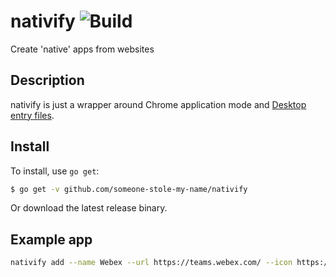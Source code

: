 # nativify ![Build](https://github.com/someone-stole-my-name/nativify/workflows/Build/badge.svg?branch=master)

Create 'native' apps from websites

## Description

nativify is just a wrapper around Chrome application mode and [Desktop entry files](https://specifications.freedesktop.org/desktop-entry-spec/desktop-entry-spec-latest.html).

## Install

To install, use `go get`:

```bash
$ go get -v github.com/someone-stole-my-name/nativify
```

Or download the latest release binary.

## Example app

```bash
nativify add --name Webex --url https://teams.webex.com/ --icon https://www.webex.com/content/dam/wbx/us/images/cisco-webex-teams-icon-180.png
```
